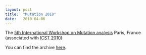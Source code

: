 ```yaml
---
layout: post
title:  "Mutation 2010"
date:   2010-04-06
---
```


The [5th International Workshop on Mutation analysis](http://www.st.cs.uni-saarland.de/mutation2010/)
Paris, France (associated with [ICST 2010](http://vps.it-sudparis.eu/icst2010/))

You can find the archive [here](/2010/).
